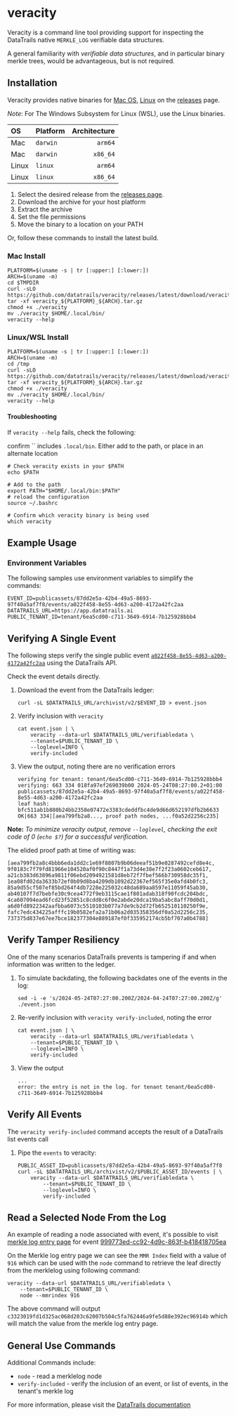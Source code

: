 # veracity

Veracity is a command line tool providing support for inspecting the DataTrails native `MERKLE_LOG` verifiable data structures.

A general familiarity with _verifiable data structures_, and in particular binary merkle trees, would be advantageous, but is not required.

## Installation

Veracity provides native binaries for [Mac OS](#mac-install), [Linux](#linuxwsl-install) on the [releases](https://github.com/datatrails/veracity/releases) page.

_Note_: For The Windows Subsystem for Linux (WSL), use the Linux binaries.

| OS      | Platform  | Architecture |
| :------ | :-------- | -----------: |
| Mac     | `darwin`  | `arm64`      |
| Mac     | `darwin`  | `x86_64`     |
| Linux   | `linux`   | `arm64`      |
| Linux   | `linux`   | `x86_64`     |

1. Select the desired release from the [releases page](https://github.com/datatrails/veracity/releases).
1. Download the archive for your host platform
1. Extract the archive
1. Set the file permissions
1. Move the binary to a location on your PATH

Or, follow these commands to install the latest build.

### Mac Install

```console
PLATFORM=$(uname -s | tr [:upper:] [:lower:])
ARCH=$(uname -m)
cd $TMPDIR
curl -sLO https://github.com/datatrails/veracity/releases/latest/download/veracity_${PLATFORM}_${ARCH}.tar.gz
tar -xf veracity_${PLATFORM}_${ARCH}.tar.gz
chmod +x ./veracity
mv ./veracity $HOME/.local/bin/
veracity --help
```

### Linux/WSL Install

```console
PLATFORM=$(uname -s | tr [:upper:] [:lower:])
ARCH=$(uname -m)
cd /tmp
curl -sLO https://github.com/datatrails/veracity/releases/latest/download/veracity_${PLATFORM}_${ARCH}.tar.gz
tar -xf veracity_${PLATFORM}_${ARCH}.tar.gz
chmod +x ./veracity
mv ./veracity $HOME/.local/bin/
veracity --help
```

#### Troubleshooting

If `veracity --help` fails, check the following:

confirm `` includes `.local/bin`.
Either add to the path, or place in an alternate location

```console
# Check veracity exists in your $PATH
echo $PATH

# Add to the path
export PATH="$HOME/.local/bin:$PATH"
# reload the configuration
source ~/.bashrc

# Confirm which veracity binary is being used
which veracity
```

## Example Usage

### Environment Variables

The following samples use environment variables to simplify the commands:

```console
EVENT_ID=publicassets/87dd2e5a-42b4-49a5-8693-97f40a5af7f8/events/a022f458-8e55-4d63-a200-4172a42fc2aa
DATATRAILS_URL=https://app.datatrails.ai
PUBLIC_TENANT_ID=tenant/6ea5cd00-c711-3649-6914-7b125928bbb4
```

## Verifying A Single Event

The following steps verify the single public event [`a022f458-8e55-4d63-a200-4172a42fc2aa`](https://app.datatrails.ai/archivist/v2/publicassets/87dd2e5a-42b4-49a5-8693-97f40a5af7f8/events/a022f458-8e55-4d63-a200-4172a42fc2aa) using the DataTrails API.

Check the event details directly.

1. Download the event from the DataTrails ledger:

    ```console
    curl -sL $DATATRAILS_URL/archivist/v2/$EVENT_ID > event.json
    ```

1. Verify inclusion with `veracity`

    ```console
    cat event.json | \
        veracity --data-url $DATATRAILS_URL/verifiabledata \
        --tenant=$PUBLIC_TENANT_ID \
        --loglevel=INFO \
        verify-included
    ```

1. View the output, noting there are no verification errors

    ```output
    verifying for tenant: tenant/6ea5cd00-c711-3649-6914-7b125928bbb4
    verifying: 663 334 018fa97ef269039b00 2024-05-24T08:27:00.2+01:00 
    publicassets/87dd2e5a-42b4-49a5-8693-97f40a5af7f8/events/a022f458-8e55-4d63-a200-4172a42fc2aa
    leaf hash: bfc511ab1b880b24bb2358e07472e3383cdeddfbc4de9d66d652197dfb2b6633
    OK|663 334|[aea799fb2a8..., proof path nodes, ...f0a52d2256c235]
    ```

**Note:** _To minimize veracity output, remove `--loglevel`, checking the exit code of 0 (`echo $?`) for a successful verification._

The elided proof path at time of writing was:

```output
[aea799fb2a8c4bbb6eda1dd2c1e69f8807b9b06deeaf51b9e0287492cefd8e4c,
9f0183c7f79fd81966e104520af0f90c8447f1a73d4e38e7f2f23a0602ceb617, 
a21cb383d63896a9811f06ebd2094921581d8eb72f7fbef566b730958dc35f1, 
1ea08fd02da3633b72ef0b09d8ba4209db1092d22367ef565f35e0afd4b0fc3, 
85a9d55cf507ef85bd264f4db7228e225032c48da689aa8597e11059f45ab30, 
ab40107f7d7bebfe30c9cea4772f9eb3115cae1f801adab318f90fcdc204bdc, 
4ca607094ead6fcd23f52851c8cdd8c6f0e2abde20dca19ba5abc8aff70d0d1, 
a6d0fd8922342aafbba6073c5510103b077a7de9cb2d72fb652510110250f9e, 
fafc7edc434225afffc19b0582efa2a71b06a2d035358356df0a52d2256c235, 
737375d837e67ee7bce182377304e889187ef0f335952174cb5bf707a0b4788]
```

## Verify Tamper Resiliency

One of the many scenarios DataTrails prevents is tampering if and when information was written to the ledger.

1. To simulate backdating, the following backdates one of the events in the log:

    ```console
    sed -i -e 's/2024-05-24T07:27:00.200Z/2024-04-24T07:27:00.200Z/g' ./event.json
    ```

1. Re-verify inclusion with `veracity verify-included`, noting the error

    ```console
    cat event.json | \
        veracity --data-url $DATATRAILS_URL/verifiabledata \
        --tenant=$PUBLIC_TENANT_ID \
        --loglevel=INFO \
        verify-included
    ```

1. View the output

    ```output
    ...
    error: the entry is not in the log. for tenant tenant/6ea5cd00-c711-3649-6914-7b125928bbb4
    ```

## Verify All Events

The `veracity verify-included` command accepts the result of a DataTrails list events call

1. Pipe the `events` to veracity:

    ```console
    PUBLIC_ASSET_ID=publicassets/87dd2e5a-42b4-49a5-8693-97f40a5af7f8
    curl -sL $DATATRAILS_URL/archivist/v2/$PUBLIC_ASSET_ID/events | \
        veracity --data-url $DATATRAILS_URL/verifiabledata \
            --tenant=$PUBLIC_TENANT_ID \
            --loglevel=INFO \
            verify-included 
    ```

## Read a Selected Node From the Log

An example of reading a node associated with event, it's possible to visit [merkle log entry page](https://app.datatrails.ai/merklelogentry/87dd2e5a-42b4-49a5-8693-97f40a5af7f8/999773ed-cc92-4d9c-863f-b418418705ea?public=true) for event [999773ed-cc92-4d9c-863f-b418418705ea](https://app.datatrails.ai/archivist/publicassets/87dd2e5a-42b4-49a5-8693-97f40a5af7f8/events/999773ed-cc92-4d9c-863f-b418418705ea)

On the Merkle log entry page we can see the `MMR Index` field with a value of `916` which can be used with the `node` command to retrieve the leaf directly from the merklelog using following command:

```console
veracity --data-url $DATATRAILS_URL/verifiabledata \
    --tenant=$PUBLIC_TENANT_ID \
    node --mmrindex 916
```

The above command will output `c3323019fd1d325ac068d203c62007b504c5fa762446a9fe5d88e392ec96914b` which will match the value from the merkle log entry page.

## General Use Commands

Additional Commands include:

* `node` - read a merklelog node
* `verify-included` - verify the inclusion of an event, or list of events, in the tenant's merkle log

For more information, please visit the [DataTrails documentation](https://docs.datatrails.ai/)
